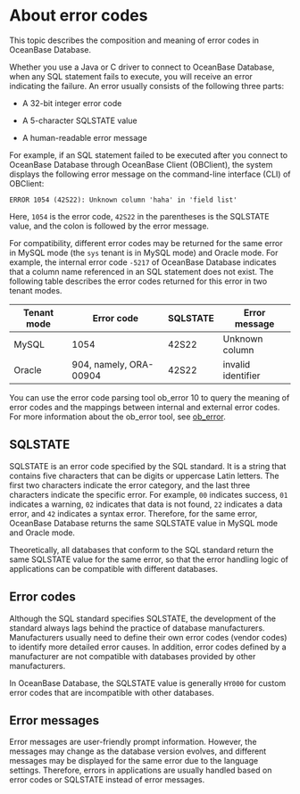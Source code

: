 # About error codes

This topic describes the composition and meaning of error codes in OceanBase Database.

Whether you use a Java or C driver to connect to OceanBase Database, when any SQL statement fails to execute, you will receive an error indicating the failure. An error usually consists of the following three parts:

* A 32-bit integer error code

* A 5-character SQLSTATE value

* A human-readable error message

For example, if an SQL statement failed to be executed after you connect to OceanBase Database through OceanBase Client (OBClient), the system displays the following error message on the command-line interface (CLI) of OBClient:

```shell
ERROR 1054 (42S22): Unknown column 'haha' in 'field list'
```

Here, `1054` is the error code, `42S22` in the parentheses is the SQLSTATE value, and the colon is followed by the error message.

For compatibility, different error codes may be returned for the same error in MySQL mode (the `sys` tenant is in MySQL mode) and Oracle mode. For example, the internal error code `-5217` of OceanBase Database indicates that a column name referenced in an SQL statement does not exist. The following table describes the error codes returned for this error in two tenant modes.

| Tenant mode | Error code | SQLSTATE | Error message |
|-----------------|-------------------|------------------|----------------------------|
| MySQL | 1054 | 42S22 | Unknown column |
| Oracle | 904, namely, ORA-00904 | 42S22 | invalid identifier |

You can use the error code parsing tool ob_error 10 to query the meaning of error codes and the mappings between internal and external error codes. For more information about the ob_error tool, see [ob_error](../../../../700.reference/1500.command-line-tools/1000.ob-error.md).

## SQLSTATE

SQLSTATE is an error code specified by the SQL standard. It is a string that contains five characters that can be digits or uppercase Latin letters. The first two characters indicate the error category, and the last three characters indicate the specific error. For example, `00` indicates success, `01` indicates a warning, `02` indicates that data is not found, `22` indicates a data error, and `42` indicates a syntax error. Therefore, for the same error, OceanBase Database returns the same SQLSTATE value in MySQL mode and Oracle mode.

Theoretically, all databases that conform to the SQL standard return the same SQLSTATE value for the same error, so that the error handling logic of applications can be compatible with different databases.

## Error codes

Although the SQL standard specifies SQLSTATE, the development of the standard always lags behind the practice of database manufacturers. Manufacturers usually need to define their own error codes (vendor codes) to identify more detailed error causes. In addition, error codes defined by a manufacturer are not compatible with databases provided by other manufacturers.

In OceanBase Database, the SQLSTATE value is generally `HY000` for custom error codes that are incompatible with other databases.

## Error messages

Error messages are user-friendly prompt information. However, the messages may change as the database version evolves, and different messages may be displayed for the same error due to the language settings. Therefore, errors in applications are usually handled based on error codes or SQLSTATE instead of error messages.
